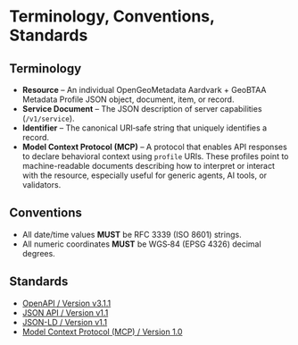 # Terminology, Conventions, Standards

## Terminology

* **Resource** – An individual OpenGeoMetadata Aardvark \+ GeoBTAA Metadata Profile JSON object, document, item, or record.  
* **Service Document** – The JSON description of server capabilities (`/v1/service`).  
* **Identifier** – The canonical URI‑safe string that uniquely identifies a record.  
* **Model Context Protocol (MCP)** – A protocol that enables API responses to declare behavioral context using `profile` URIs. These profiles point to machine-readable documents describing how to interpret or interact with the resource, especially useful for generic agents, AI tools, or validators.

## Conventions

* All date/time values **MUST** be RFC 3339 (ISO 8601\) strings.  
* All numeric coordinates **MUST** be WGS‑84 (EPSG 4326\) decimal degrees.

## Standards

* [OpenAPI / Version v3.1.1](https://spec.openapis.org/oas/v3.1.1.html)  
* [JSON API / Version v1.1](https://jsonapi.org/format/1.1/)  
* [JSON-LD / Version v1.1](https://www.w3.org/TR/json-ld11/)  
* [Model Context Protocol (MCP) / Version 1.0](https://modelcontextprotocol.io/specification/2025-06-18)
